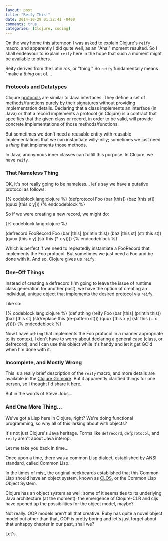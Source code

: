 ```yaml
---
layout: post
title: "Reify This!"
date: 2014-10-29 01:22:41 -0400
comments: true
categories: [Clojure, coding]
---
```


On the way home this afternoon I was asked to explain Clojure's `reify` macro, and apparently I did quite well, as an "Aha!" moment resulted. So I shall endeavour to explain `reify` here in the hope that such a moment might be available to others.

Reify derives from the Latin _res,_ or "thing." So `reify` fundamentally means "make a _thing_ out of....

### Protocols and Datatypes

Clojure [protocols](http://grimoire.arrdem.com/1.6.0/clojure.core/defprotocol/) are similar to Java interfaces: They define a set of methods/functions purely by their signatures without providing implementation details. Declaring that a class implements an interface (in Java) or that a record implements a protocol (in Clojure) is a contract that specifies that the given class or record, in order to be valid, will provide concrete implementations of those methods/functions.

But sometimes we don't need a reusable entity with reusable implementations that we can instantiate willy-nilly; sometimes we just need a _thing_ that implements those methods.

In Java, anonymous inner classes can fulfill this purpose. In Clojure, we have `reify.`


### That Nameless Thing

OK, it's not really going to be nameless... let's say we have a putative protocol as follows:

{% codeblock lang:clojure %}
(defprotocol Foo
    (bar [this])
    (baz [this st])
    (quux [this x y]))
{% endcodeblock %}

So if we were creating a new record, we might do:

{% codeblock lang:clojure %}

(defrecord FooRecord
    Foo
    (bar [this] (println this))
    (baz [this st] (str this st))
    (quux [this x y] (str this (* x y))))
{% endcodeblock %}

Which is perfect if we need to repeatedly instantiate a FooRecord that implements the Foo protocol. But sometimes we just need a Foo and be done with it. And so, Clojure gives us `reify`.

<!--more-->

### One-Off Things

Instead of creating a defrecord (I'm going to leave the issue of runtime class generation for another post), we have the option of creating an individual, unique object that implements the desired protocol via `reify`.

Like so:

{% codeblock lang:clojure %}
(def athing
  (reify Foo
    (bar [this] (println this))
    (baz [this st] (str/replace this (re-pattern st)))
    (quux [this x y] (str this (+ x y)))))
{% endcodeblock %}

Now I have `athing` that implements the Foo protocol in a manner appropriate to its context, I don't have to worry about declaring a general case (class, or defrecord), and I can use this object while it's handy and let it get GC'd when I'm done with it.

### Incomplete, and Mostly Wrong

This is a really brief description of the `reify` macro, and more details are available in the [Clojure Grimoire](http://grimoire.arrdem.com/1.6.0/clojure.core/reify/). But it apparently clarified things for one person, so I thought I'd share it here.

But in the words of Steve Jobs...

### And One More Thing...

We've got a Lisp here in Clojure, right? We're doing functional programming, so why all of this larking about with objects?

It's not just Clojure's Java heritage. Forms like `defrecord`, `defprotocol`, and `reify` aren't about Java interop.

Let me take you back in time...

Once upon a time, there was a common Lisp dialect, established by ANSI standard, called Common Lisp.

In the times of mist, the original neckbeards established that this Common Lisp should have an object system, known as [CLOS](http://www.aiai.ed.ac.uk/~jeff/clos-guide.html), or the Common Lisp Object System.

Clojure has an object system as well; some of it seems ties to its underlying Java architecture (at the moment); the emergence of Clojure-CLR and cljs have opened up the possibilities for the object model, maybe?

Not really. OOP models aren't all that creative. Ruby has quite a novel object model but other than that, OOP is pretty boring and let's just forget about that unhappy chapter in our past, shall we?

Let's.
